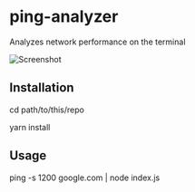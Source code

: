 # ping-analyzer
Analyzes network performance on the terminal

![Screenshot](https://i.imgur.com/yQxVd1t.png "Screenshot")

## Installation

cd path/to/this/repo

yarn install

## Usage

ping -s 1200 google.com | node index.js
